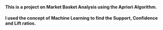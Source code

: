 #### This is a project on Market Basket Analysis using the Apriori Algorithm.
#### I used the concept of Machine Learning to find the Support, Confidence and Lift ratios.
